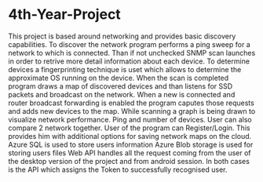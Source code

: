# 4th-Year-Project

This project is based around networking and provides basic discovery capabilities.
To discover the network program performs a ping sweep for a network to which is connected. Than if not unchecked
SNMP scan launches in order to retrive more detail information about each device. To determine devices a fingerprinting
technique is uset which allows to determine the approximate OS running on the device. When the scan is completed
program draws a map of discovered devices and than listens for SSD packets and broadcast on the network. When a new 
is connected and router broadcast forwarding is enabled the program caputes those requests and adds new devices to the 
map. While scanning a graph is being drawn to visualize network performance. Ping and number of devices. User can also
compare 2 network together.
User of the program can Register/Login. This provides him with additional options for saving network maps on the cloud.
Azure SQL is used to store users information
Azure Blob storage is used for storing users files
Web API handles all the request coming from the user of the desktop version of the project and from android session.
In both cases is the API which assigns the Token to successfully recognised user.

